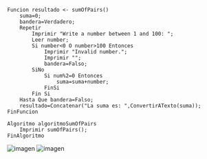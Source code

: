 ```
Funcion resultado <- sumOfPairs()
	suma=0;
	bandera=Verdadero;
	Repetir
		Imprimir "Write a number between 1 and 100: ";
		Leer number;		
		Si number<0 O number>100 Entonces
			Imprimir "Invalid number.";
			Imprimir "";
			bandera=Falso;			
		SiNo
			Si num%2=0 Entonces
				suma=suma+number;
			FinSi
		Fin Si		
	Hasta Que bandera=Falso;
	resultado=Concatenar("La suma es: ",ConvertirATexto(suma));
FinFuncion

Algoritmo algoritmoSumOfPairs
	Imprimir sumOfPairs();
FinAlgoritmo
```
![imagen](https://user-images.githubusercontent.com/116420679/210642686-82fea781-f496-4d5a-b1f8-829a8bdd5588.png)
![imagen](https://user-images.githubusercontent.com/116420679/210642773-49f11e15-b35e-4635-9fd1-1adb628335eb.png)
